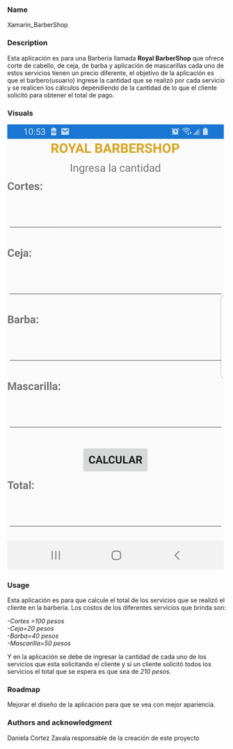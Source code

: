 ### Name
Xamarin_BarberShop

### Description
Esta aplicación es para una Barberia llamada **Royal BarberShop** que ofrece corte de cabello, de ceja, de barba y aplicación de mascarillas cada uno de estos servicios tienen un precio diferente, el objetivo de la aplicación es que el barbero(usuario) ingrese la cantidad que se realizó por cada servicio y se realicen los cálculos dependiendo de la cantidad de lo que el cliente solicitó para obtener el total de pago.


### Visuals
![](images/captura_app.png)


### Usage
Esta aplicación es para que calcule el total de los servicios que se realizó el cliente en la barberia. Los costos de los diferentes servicios que brinda son:

_-Cortes =100 pesos\
-Ceja=20 pesos\
-Barba=40 pesos\
-Mascarilla=50 pesos_

Y en la aplicación se debe de ingresar la cantidad de cada uno de los servicios que esta solicitando el cliente y si un cliente solicitó todos los servicios el total que se espera es que sea de _210 pesos_.


### Roadmap

Mejorar el diseño de la aplicación para que se vea con mejor apariencia.



### Authors and acknowledgment

Daniela Cortez Zavala responsable de la creación de este proyecto
